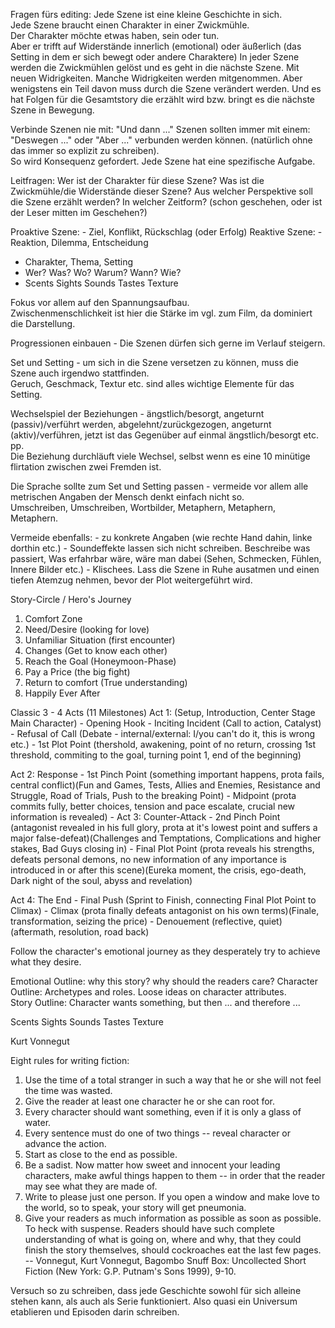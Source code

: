 ---
---

Fragen fürs editing: 
Jede Szene ist eine kleine Geschichte in sich.  
Jede Szene braucht einen Charakter in einer Zwickmühle.  
Der Charakter möchte etwas haben, sein oder tun.  
Aber er trifft auf Widerstände innerlich (emotional) oder äußerlich (das Setting in dem er sich bewegt oder andere Charaktere)
In jeder Szene werden die Zwickmühlen gelöst und es geht in die nächste Szene.  Mit neuen Widrigkeiten.  Manche Widrigkeiten werden mitgenommen.  Aber wenigstens ein Teil davon muss durch die Szene verändert werden.  Und es hat Folgen für die Gesamtstory die erzählt wird bzw. bringt es die nächste Szene in Bewegung.  

Verbinde Szenen nie mit: "Und dann ..."
Szenen sollten immer mit einem: "Deswegen ..." oder "Aber ..." verbunden werden können.  (natürlich ohne das immer so explizit zu schreiben).  
So wird Konsequenz gefordert.  Jede Szene hat eine spezifische Aufgabe.  

Leitfragen: 
Wer ist der Charakter für diese Szene?
Was ist die Zwickmühle/die Widerstände dieser Szene?
Aus welcher Perspektive soll die Szene erzählt werden?
In welcher Zeitform? (schon geschehen, oder ist der Leser mitten im Geschehen?)

Proaktive Szene: 
	- Ziel, Konflikt, Rückschlag (oder Erfolg)
Reaktive Szene: 
	- Reaktion, Dilemma, Entscheidung

- Charakter, Thema, Setting
- Wer? Was? Wo? Warum? Wann? Wie?
- Scents  Sights  Sounds  Tastes Texture

Fokus vor allem auf den Spannungsaufbau.  
Zwischenmenschlichkeit ist hier die Stärke im vgl. zum Film, da dominiert die Darstellung.  


Progressionen einbauen
	- Die Szenen dürfen sich gerne im Verlauf steigern.  
	  
Set und Setting
	- um sich in die Szene versetzen zu können, muss die Szene auch irgendwo stattfinden.  
	  Geruch, Geschmack, Textur etc. sind alles wichtige Elemente für das Setting.  
	  
Wechselspiel der Beziehungen
	- ängstlich/besorgt, angeturnt (passiv)/verführt werden, abgelehnt/zurückgezogen, angeturnt (aktiv)/verführen, jetzt ist das Gegenüber auf einmal ängstlich/besorgt etc. pp.  
	Die Beziehung durchläuft viele Wechsel, selbst wenn es eine 10 minütige flirtation zwischen zwei Fremden ist. 

Die Sprache sollte zum Set und Setting passen
	- vermeide vor allem alle metrischen Angaben der Mensch denkt einfach nicht so.  
	  Umschreiben, Umschreiben, Wortbilder, Metaphern, Metaphern, Metaphern.  

Vermeide ebenfalls: 
	- zu konkrete Angaben (wie rechte Hand dahin, linke dorthin etc.)
	- Soundeffekte lassen sich nicht schreiben.  Beschreibe was passiert, Was erfahrbar wäre, wäre man dabei (Sehen, Schmecken, Fühlen, Innere Bilder etc.)
	- Klischees.  Lass die Szene in Ruhe ausatmen und einen tiefen Atemzug nehmen, bevor der Plot weitergeführt wird.  
	  
	  
Story-Circle / Hero's Journey
1. Comfort Zone
2. Need/Desire (looking for love)
3. Unfamiliar Situation (first encounter)
4. Changes (Get to know each other)
5. Reach the Goal (Honeymoon-Phase)
6. Pay a Price (the big fight)
7. Return to comfort (True understanding)
8. Happily Ever After

Classic 3 - 4 Acts (11 Milestones)
Act 1: (Setup, Introduction, Center Stage Main Character) 
	- Opening Hook 
	- Inciting Incident (Call to action, Catalyst)
	- Refusal of Call  (Debate - internal/external:  I/you can't do it, this is wrong etc.)
	- 1st Plot Point (thershold, awakening, point of no return, crossing 1st threshold, commiting to the goal, turning point 1, end of the beginning)

Act 2: Response
	- 1st Pinch Point (something important happens, prota fails, central conflict)(Fun and Games, Tests, Allies and Enemies, Resistance and Struggle, Road of Trials, Push to the breaking Point)
	- Midpoint (prota commits fully, better choices, tension and pace escalate, crucial new information is revealed)
	- 
Act 3: Counter-Attack
	- 2nd Pinch Point (antagonist revealed in his full glory, prota at it's lowest point and suffers a major false-defeat)(Challenges and Temptations, Complications and higher stakes, Bad Guys closing in)
	- Final Plot Point (prota reveals his strengths, defeats personal demons, no new information of any importance is introduced in or after this scene)(Eureka moment, the crisis, ego-death, Dark night of the soul, abyss and revelation)

Act 4: The End 
	- Final Push (Sprint to Finish, connecting Final Plot Point to Climax)
	- Climax (prota finally defeats antagonist on his own terms)(Finale, transformation, seizing the price)
	- Denouement (reflective, quiet)(aftermath, resolution, road back)

Follow the character's emotional journey as they desperately try to achieve what they desire.  

Emotional Outline: why this story? why should the readers care?
Character Outline: Archetypes and roles. Loose ideas on character attributes.  
Story Outline: Character wants something, but then ... and therefore ... 


Scents
Sights
Sounds
Tastes
Texture


Kurt Vonnegut

Eight rules for writing fiction:
1. Use the time of a total stranger in such a way that he or she will not feel the time was wasted.
2. Give the reader at least one character he or she can root for.
3. Every character should want something, even if it is only a glass of water.
4. Every sentence must do one of two things -- reveal character or advance the action.
5. Start as close to the end as possible.
6. Be a sadist. Now matter how sweet and innocent your leading characters, make awful things happen to them -- in order that the reader may see what they are made of.
7. Write to please just one person. If you open a window and make love to the world, so to speak, your story will get pneumonia.
8. Give your readers as much information as possible as soon as possible. To heck with suspense. Readers should have such complete understanding of what is going on, where and why, that they could finish the story themselves, should cockroaches eat the last few pages.
-- Vonnegut, Kurt Vonnegut, Bagombo Snuff Box: Uncollected Short Fiction (New York: G.P. Putnam's Sons 1999), 9-10.


Versuch so zu schreiben, dass jede Geschichte sowohl für sich alleine stehen kann, als auch als Serie funktioniert. 
Also quasi ein Universum etablieren und Episoden darin schreiben.  

 
